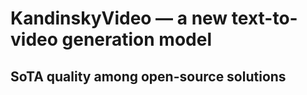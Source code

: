 # KandinskyVideo — a new text-to-video generation model 
## SoTA quality among open-source solutions
